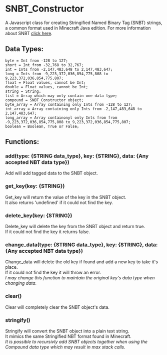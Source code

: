 # SNBT_Constructor
A Javascript class for creating Stringified Named Binary Tag (SNBT) strings, a common format used in Minecraft Java edition.
For more information about SNBT [click here](https://minecraft.fandom.com/wiki/NBT_format#SNBT_format).

## Data Types:
	byte = Int from -128 to 127;
	short = Int from -32,768 to 32,767;
	int = Ints from -2,147,483,648 to 2,147,483,647;
	long = Ints from -9,223,372,036,854,775,808 to 9,223,372,036,854,775,807;
	float = Float values, cannot be Int;
	double = Float values, cannot be Int;
	string = String;
	list = Array which may only contain one data type;
	compound = SNBT_Constructor object;
	byte_array = Array containing only Ints from -128 to 127;
	int_array = Array containing only Ints from -2,147,483,648 to 2,147,483,647;
	long_array = Array containonyl only Ints from from -9,223,372,036,854,775,808 to 9,223,372,036,854,775,807;
	boolean = Boolean, True or False;

## Functions:

### add(type: {STRING data_type}, key: {STRING}, data: {Any accepted NBT data type})
Add will add tagged data to the SNBT object.

### get_key(key: {STRING})
Get_key will return the value of the key in the SNBT object.
<br>It also returns 'undefined' if it could not find the key.

### delete_key(key: {STRING})
Delete_key will delete the key from the SNBT object and return true.
<br>If it could not find the key it returns false.

### change_data(type: {STRING data_type}, key: {STRING}, data: {Any accepted NBT data type})
Change_data will delete the old key if found and add a new key to take it's place.
<br>If it could not find the key it will throw an error.
<br>*I may change this function to maintain the original key's data type when changing data.*

### clear()
Clear will completely clear the SNBT object's data.
	
### stringify()
Stringify will convert the SNBT object into a plain text string.
<br>It mimics the same Stringified NBT format found in Minecraft.
<br>*It is possible to recursivly add SNBT objects together when using the Compound data type which may result in max stack calls.*
	
